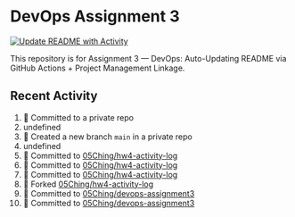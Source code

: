 # DevOps Assignment 3

[![Update README with Activity](https://github.com/05Ching/devops-assignment3/actions/workflows/update-readme.yml/badge.svg)](https://github.com/05Ching/devops-assignment3/actions/workflows/update-readme.yml)

This repository is for Assignment 3 — DevOps: Auto-Updating README via GitHub Actions + Project Management Linkage.

## Recent Activity
<!--START_SECTION:activity-->
1. 📝 Committed to a private repo
2. undefined
3. 🎉 Created a new branch `main` in a private repo
4. undefined
5. 📝 Committed to [05Ching/hw4-activity-log](https://github.com/05Ching/hw4-activity-log/commit/c1fd7aced173d873a7e577d19bbf1458d3137c95)
6. 📝 Committed to [05Ching/hw4-activity-log](https://github.com/05Ching/hw4-activity-log/commit/052f1772f79b3c9d4951bdf3343da4be5e1c0255)
7. 📝 Committed to [05Ching/hw4-activity-log](https://github.com/05Ching/hw4-activity-log/commit/47492e00502341906d682d1dddf355341fb44f62)
8. 🍴 Forked [05Ching/hw4-activity-log](https://github.com/05Ching/hw4-activity-log)
9. 📝 Committed to [05Ching/devops-assignment3](https://github.com/05Ching/devops-assignment3/commit/704a9f4b2427018e310c6438f82b8b577c815133)
10. 📝 Committed to [05Ching/devops-assignment3](https://github.com/05Ching/devops-assignment3/commit/f24ca99c518de2f86137b3daa7fd592a21f55420)
<!--END_SECTION:activity-->
